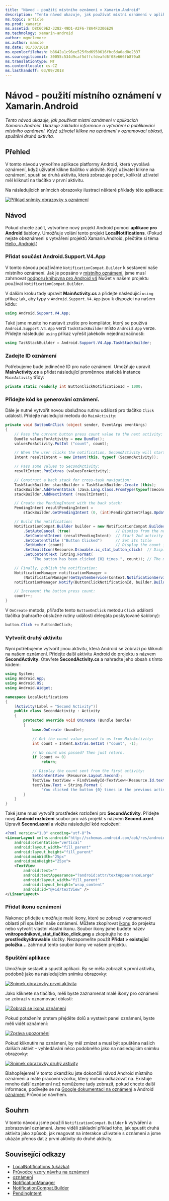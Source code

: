 ```yaml
---
title: "Návod - použití místního oznámení v Xamarin.Android"
description: "Tento návod ukazuje, jak používat místní oznámení v aplikacích Xamarin.Android. Ukazuje základní informace o vytváření a publikování místního oznámení. Když uživatel klikne na oznámení v oznamovací oblasti, spuštění druhá aktivita."
ms.topic: article
ms.prod: xamarin
ms.assetid: D8C6C9E2-3282-49D1-A2F6-78A4F3306E29
ms.technology: xamarin-android
author: mgmclemore
ms.author: mamcle
ms.date: 01/30/2018
ms.openlocfilehash: b8642a1c96ee525fbd6950616fbc6da0ad0e2337
ms.sourcegitcommit: 30055c534d9caf5dffcfdeafd6f08e666fb870a8
ms.translationtype: MT
ms.contentlocale: cs-CZ
ms.lasthandoff: 03/09/2018
---
```

# <a name="walkthrough---using-local-notifications-in-xamarinandroid"></a>Návod - použití místního oznámení v Xamarin.Android

_Tento návod ukazuje, jak používat místní oznámení v aplikacích Xamarin.Android. Ukazuje základní informace o vytváření a publikování místního oznámení. Když uživatel klikne na oznámení v oznamovací oblasti, spuštění druhá aktivita._


## <a name="overview"></a>Přehled

V tomto návodu vytvoříme aplikace platformy Android, která vyvolává oznámení, když uživatel klikne tlačítko v aktivitě. Když uživatel klikne na oznámení, spustí se druhá aktivita, která zobrazuje počet, kolikrát uživatel měl kliknutí na tlačítko v první aktivitu.

Na následujících snímcích obrazovky ilustraci některé příklady této aplikace:

[![Příklad snímky obrazovky s oznámení](local-notifications-walkthrough-images/1-overview-sml.png)](local-notifications-walkthrough-images/1-overview.png#lightbox)



## <a name="walkthrough"></a>Návod

Pokud chcete začít, vytvoříme nový projekt Android pomocí **aplikace pro Android** šablony. Umožňuje volání tento projekt **LocalNotifications**. (Pokud nejste obeznámeni s vytváření projektů Xamarin.Android, přečtěte si téma [Hello, Android](~/android/get-started/hello-android/hello-android-quickstart.md).)


### <a name="add-the-androidsupportv4app-component"></a>Přidat součást Android.Support.V4.App

V tomto návodu používáme `NotificationCompat.Builder` k sestavení naše místního oznámení. Jak je popsáno v [místního oznámení](~/android/app-fundamentals/notifications/local-notifications.md), jsme musí zahrnovat [podporu knihovna pro Android v4](https://www.nuget.org/packages/Xamarin.Android.Support.v4/) NuGet v našem projektu používat `NotificationCompat.Builder`.

V dalším kroku tady upravit **MainActivity.cs** a přidejte následující `using` příkaz tak, aby typy v `Android.Support.V4.App` jsou k dispozici na našem kódu:

```csharp
using Android.Support.V4.App;
```

Také jsme musíte ho nastavit zrušte pro kompilátor, který se používá `Android.Support.V4.App` verzi `TaskStackBuilder` místo `Android.App` verze. Přidejte následující `using` příkaz vyřešit jakékoliv nejednoznačnosti:

```csharp
using TaskStackBuilder = Android.Support.V4.App.TaskStackBuilder;
```


### <a name="define-the-notification-id"></a>Zadejte ID oznámení

Potřebujeme bude jedinečné ID pro naše oznámení. Umožňuje upravit **MainActivity.cs** a přidat následující proměnnou statická instance `MainActivity` třídy:

```csharp
private static readonly int ButtonClickNotificationId = 1000;
```


### <a name="add-code-to-generate-the-notification"></a>Přidejte kód ke generování oznámení.

Dále je nutné vytvořit novou obslužnou rutinu události pro tlačítko `Click` událostí. Přidejte následující metodu do `MainActivity`:

```csharp
private void ButtonOnClick (object sender, EventArgs eventArgs)
{
    // Pass the current button press count value to the next activity:
    Bundle valuesForActivity = new Bundle();
    valuesForActivity.PutInt ("count", count);

    // When the user clicks the notification, SecondActivity will start up.
    Intent resultIntent = new Intent(this, typeof (SecondActivity));

    // Pass some values to SecondActivity:
    resultIntent.PutExtras (valuesForActivity);

    // Construct a back stack for cross-task navigation:
    TaskStackBuilder stackBuilder = TaskStackBuilder.Create (this);
    stackBuilder.AddParentStack (Java.Lang.Class.FromType(typeof(SecondActivity)));
    stackBuilder.AddNextIntent (resultIntent);

    // Create the PendingIntent with the back stack:            
    PendingIntent resultPendingIntent =
        stackBuilder.GetPendingIntent (0, (int)PendingIntentFlags.UpdateCurrent);

    // Build the notification:
    NotificationCompat.Builder builder = new NotificationCompat.Builder (this)
        .SetAutoCancel (true)                    // Dismiss from the notif. area when clicked
        .SetContentIntent (resultPendingIntent)  // Start 2nd activity when the intent is clicked.
        .SetContentTitle ("Button Clicked")      // Set its title
        .SetNumber (count)                       // Display the count in the Content Info
        .SetSmallIcon(Resource.Drawable.ic_stat_button_click)  // Display this icon
        .SetContentText (String.Format(
            "The button has been clicked {0} times.", count)); // The message to display.

    // Finally, publish the notification:
    NotificationManager notificationManager =
        (NotificationManager)GetSystemService(Context.NotificationService);
    notificationManager.Notify(ButtonClickNotificationId, builder.Build());

    // Increment the button press count:
    count++;
}
```

V `OnCreate` metoda, přiřaďte tento `ButtonOnClick` metodu `Click` události tlačítka (nahraďte obslužné rutiny události delegáta poskytované šablony):

```csharp
button.Click += ButtonOnClick;
```


### <a name="create-a-second-activity"></a>Vytvořit druhý aktivitu

Nyní potřebujeme vytvořit jinou aktivitu, která Android se zobrazí po kliknutí na našem oznámení. Přidejte další aktivitu Android do projektu s názvem **SecondActivity**. Otevřete **SecondActivity.cs** a nahraďte jeho obsah s tímto kódem:

```csharp
using System;
using Android.App;
using Android.OS;
using Android.Widget;

namespace LocalNotifications
{
    [Activity(Label = "Second Activity")]
    public class SecondActivity : Activity
    {
        protected override void OnCreate (Bundle bundle)
        {
            base.OnCreate (bundle);

            // Get the count value passed to us from MainActivity:
            int count = Intent.Extras.GetInt ("count", -1);

            // No count was passed? Then just return.
            if (count <= 0)
                return;

            // Display the count sent from the first activity:
            SetContentView (Resource.Layout.Second);
            TextView textView = FindViewById<TextView>(Resource.Id.textView);
            textView.Text = String.Format (
                "You clicked the button {0} times in the previous activity.", count);
        }
    }
}
```

Také jsme musí vytvořit prostředek rozložení pro **SecondActivity**. Přidejte nový **Android rozložení** soubor pro váš projekt s názvem **Second.axml**. Upravit **Second.axml** a vložte následující kód rozložení:

```xml
<?xml version="1.0" encoding="utf-8"?>
<LinearLayout xmlns:android="http://schemas.android.com/apk/res/android"
    android:orientation="vertical"
    android:layout_width="fill_parent"
    android:layout_height="fill_parent"
    android:minWidth="25px"
    android:minHeight="25px">
    <TextView
        android:text=""
        android:textAppearance="?android:attr/textAppearanceLarge"
        android:layout_width="fill_parent"
        android:layout_height="wrap_content"
        android:id="@+id/textView" />
</LinearLayout>
```


### <a name="add-a-notification-icon"></a>Přidat ikonu oznámení

Nakonec přidejte umožňuje malé ikony, které se zobrazí v oznamovací oblasti při spuštění naše oznámení. Můžete zkopírovat [ikonu](local-notifications-walkthrough-images/ic-stat-button-click.png) do projektu nebo vytvořit vlastní vlastní ikonu. Soubor ikony jsme budete název **vnitropodnikové\_stat\_tlačítko\_click.png** a zkopírujte ho do **prostředky/drawable** složky. Nezapomeňte použít **Přidat > existující položka...**  zahrnout tento soubor ikony ve vašem projektu.


### <a name="run-the-application"></a>Spuštění aplikace

Umožňuje sestavit a spustit aplikaci. By se měla zobrazit s první aktivitu, podobně jako na následujícím snímku obrazovky:

[![Snímek obrazovky první aktivita](local-notifications-walkthrough-images/2-start-screen-sml.png)](local-notifications-walkthrough-images/2-start-screen.png#lightbox)

Jako kliknete na tlačítko, měli byste zaznamenat malé ikony pro oznámení se zobrazí v oznamovací oblasti:

[![Zobrazí se ikona oznámení](local-notifications-walkthrough-images/3-notification-icon-sml.png)](local-notifications-walkthrough-images/3-notification-icon.png#lightbox)

Pokud potažením prstem přejděte dolů a vystavit panel oznámení, byste měli vidět oznámení:

[![Zpráva upozornění](local-notifications-walkthrough-images/4-notifications-sml.png)](local-notifications-walkthrough-images/4-notifications.png#lightbox)

Pokud kliknutím na oznámení, by měl zmizet a musí být spuštěna našich dalších aktivit &ndash; vyhledávání něco podobného jako na následujícím snímku obrazovky:

[![Snímek obrazovky druhý aktivity](local-notifications-walkthrough-images/5-second-activity-sml.png)](local-notifications-walkthrough-images/5-second-activity.png#lightbox)

Blahopřejeme! V tomto okamžiku jste dokončili návod Android místního oznámení a máte pracovní vzorku, který mohou odkazovat na. Existuje mnoho další oznámení než nemůžeme tady zobrazit, pokud chcete další informace, podívejte se na [Google dokumentaci na oznámení](http://developer.android.com/guide/topics/ui/notifiers/notifications.html) a Android [oznámení](http://developer.android.com/design/patterns/notifications.html) Průvodce návrhem.



## <a name="summary"></a>Souhrn

V tomto návodu jsme použili `NotificationCompat.Builder` k vytváření a zobrazování oznámení. Jsme viděli základní příklad toho, jak spustit druhá aktivita jako způsob, jak reagovat na interakce uživatele s oznámení a jsme ukázán přenos dat z první aktivity do druhé aktivity.


## <a name="related-links"></a>Související odkazy

- [LocalNotifications (ukázka)](https://developer.xamarin.com/samples/monodroid/LocalNotifications/)
- [Průvodce vzory návrhu na oznámení](http://developer.android.com/design/patterns/notifications.html)
- [oznámení](https://developer.xamarin.com/api/type/Android.App.Notification/)
- [NotificationManager](https://developer.xamarin.com/api/type/Android.App.NotificationManager/)
- [NotificationCompat.Builder](https://developer.android.com/reference/android/support/v4/app/NotificationCompat.Builder.html)
- [PendingIntent](https://developer.xamarin.com/api/type/Android.App.PendingIntent/)
